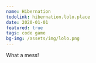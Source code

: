 ```yaml
---
name: Hibernation
todolink: hibernation.lolo.place
date: 2020-01-01
featured: true
tags: code game
bg-img: /assets/img/lolo.png
---
```


What a mess!

